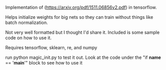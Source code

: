 Implementation of (https://arxiv.org/pdf/1511.06856v2.pdf) in tensorflow.

Helps initialize weights for big nets so they can train without things like batch normalization.

Not very well formatted but I thought I'd share it. Included is some sample code on how to use it.

Requires tensorflow, sklearn, re, and numpy

run python magic_init.py to test it out. Look at the code under the "if __name__ == '__main__'" block to see how to use it
